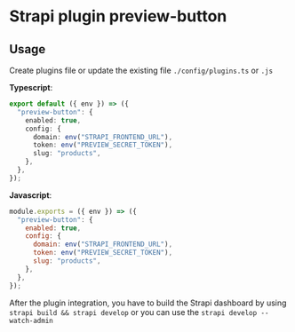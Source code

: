 # Strapi plugin preview-button

## Usage

Create plugins file or update the existing file `./config/plugins.ts` or `.js`

**Typescript**:

```ts
export default ({ env }) => ({
  "preview-button": {
    enabled: true,
    config: {
      domain: env("STRAPI_FRONTEND_URL"),
      token: env("PREVIEW_SECRET_TOKEN"),
      slug: "products",
    },
  },
});
```

**Javascript**:

```js
module.exports = ({ env }) => ({
  "preview-button": {
    enabled: true,
    config: {
      domain: env("STRAPI_FRONTEND_URL"),
      token: env("PREVIEW_SECRET_TOKEN"),
      slug: "products",
    },
  },
});
```

After the plugin integration, you have to build the Strapi dashboard by using `strapi build && strapi develop` or you can use the `strapi develop --watch-admin`
